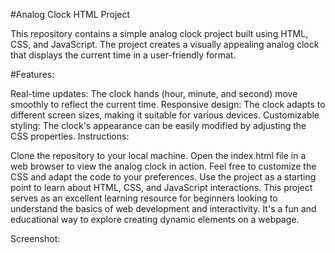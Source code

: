 #Analog Clock HTML Project

This repository contains a simple analog clock project built using HTML, CSS, and JavaScript. The project creates a visually appealing analog clock that displays the current time in a user-friendly format.

#Features:

Real-time updates: The clock hands (hour, minute, and second) move smoothly to reflect the current time.
Responsive design: The clock adapts to different screen sizes, making it suitable for various devices.
Customizable styling: The clock's appearance can be easily modified by adjusting the CSS properties.
Instructions:

Clone the repository to your local machine.
Open the index.html file in a web browser to view the analog clock in action.
Feel free to customize the CSS and adapt the code to your preferences.
Use the project as a starting point to learn about HTML, CSS, and JavaScript interactions.
This project serves as an excellent learning resource for beginners looking to understand the basics of web development and interactivity. It's a fun and educational way to explore creating dynamic elements on a webpage.

Screenshot:

